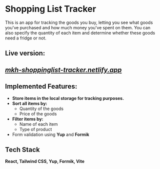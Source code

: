 
# Shopping List Tracker

This is an app for tracking the goods you buy, letting you see what goods you've purchased and how much money you've spent on them. You can also specify the quantity of each item and determine whether these goods need a fridge or not.

## Live version:
## *[mkh-shoppinglist-tracker.netlify.app](https://mkh-shoppinglist-tracker.netlify.app/)*


## Implemented Features:

- **Store items in the local storage for tracking purposes.**
- **Sort all items by:**
    - Quantity of the goods
    - Price of the goods
- **Filter items by:**
    - Name of each item
    - Type of product
- Form validation using **Yup** and **Formik**



## Tech Stack

**React, Tailwind CSS, Yup, Formik, Vite**



